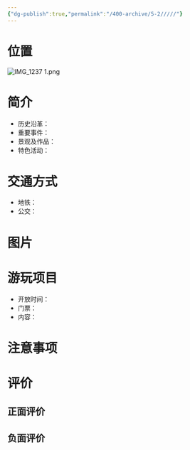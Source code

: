 ```yaml
---
{"dg-publish":true,"permalink":"/400-archive/5-2/////"}
---
```


#
# 位置
![IMG_1237 1.png](/img/user/800-%E5%85%B6%E4%BB%96/801-%E5%9B%BE%E7%89%87/IMG_1237%201.png)
# 简介
- 历史沿革：
- 重要事件：
- 景观及作品：
- 特色活动：
# 交通方式
- 地铁：
- 公交：
# 图片
# 游玩项目
- 开放时间：
- 门票：
- 内容：
# 注意事项
# 评价
## 正面评价
## 负面评价